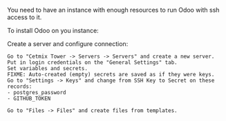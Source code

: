 You need to have an instance with enough resources to run Odoo with ssh access to it.

To install Odoo on you instance:

Create a server and configure connection:

    Go to "Cetmix Tower -> Servers -> Servers" and create a new server.
    Put in login credentials on the "General Settings" tab.
    Set variables and secrets.
    FIXME: Auto-created (empty) secrets are saved as if they were keys.
    Go to "Settings -> Keys" and change from SSH Key to Secret on these records:
    - postgres_password
    - GITHUB_TOKEN

    Go to "Files -> Files" and create files from templates.
